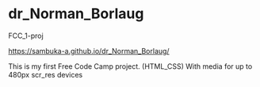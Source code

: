 # dr_Norman_Borlaug
FCC_1-proj

https://sambuka-a.github.io/dr_Norman_Borlaug/

This is my first Free Code Camp project. (HTML_CSS)
With media for up to 480px scr_res devices
